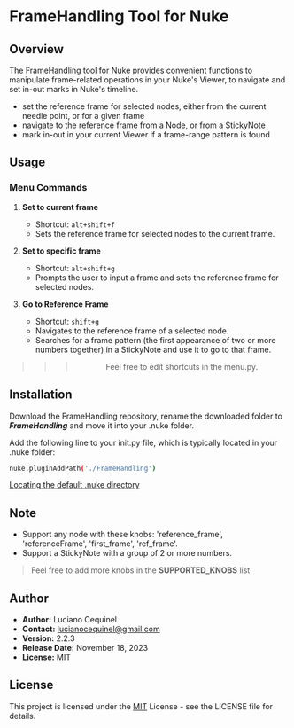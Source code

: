 # FrameHandling Tool for Nuke

## Overview

The FrameHandling tool for Nuke provides convenient functions to manipulate frame-related operations in your Nuke's Viewer,
to navigate and set in-out marks in Nuke's timeline.
- set the reference frame for selected nodes, either from the current needle point, or for a given frame
- navigate to the reference frame from a Node, or from a StickyNote
- mark in-out in your current Viewer if a frame-range pattern is found

## Usage

### Menu Commands

1. **Set to current frame**
   - Shortcut: `alt+shift+f`
   - Sets the reference frame for selected nodes to the current frame.

2. **Set to specific frame**
   - Shortcut: `alt+shift+g`
   - Prompts the user to input a frame and sets the reference frame for selected nodes.

3. **Go to Reference Frame**
   - Shortcut: `shift+g`
   - Navigates to the reference frame of a selected node.
   - Searches for a frame pattern (the first appearance of two or more numbers together) in a StickyNote and use it to go to that frame.
>>> <center>Feel free to edit shortcuts in the menu.py.</center>

## Installation
Download the FrameHandling repository, rename the downloaded folder to ***FrameHandling*** and move it into your .nuke folder.

Add the following line to your init.py file, which is typically located in your .nuke folder:
```bash
nuke.pluginAddPath('./FrameHandling')
```

[Locating the default .nuke directory](https://support.foundry.com/hc/en-us/articles/207271649-Q100048-Nuke-Directory-Locations)

## Note
   - Support any node with these knobs: 'reference_frame', 'referenceFrame', 'first_frame', 'ref_frame'.
   - Support a StickyNote with a group of 2 or more numbers.
   
> Feel free to add more knobs in the **SUPPORTED_KNOBS** list

## Author
- **Author:** Luciano Cequinel
- **Contact:** lucianocequinel@gmail.com
- **Version:** 2.2.3
- **Release Date:** November 18, 2023
- **License:** MIT

## License
This project is licensed under the [MIT](https://choosealicense.com/licenses/mit/) License - see the LICENSE file for details.

